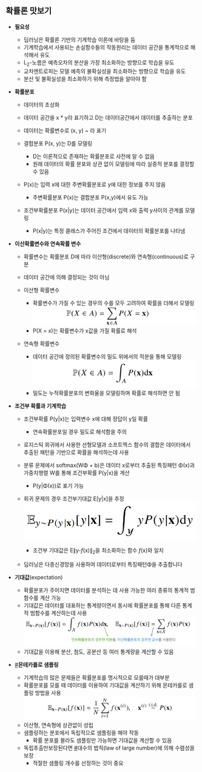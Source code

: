 ## 확률론 맛보기

- **필요성**
  - 딥러닝은 확률론 기반의 기계학습 이론에 바탕을 둠
  - 기계학습에서 사용되는 손실함수들의 작동원리는 데이터 공간을 통계적으로 해석해서 유도
  - L<sub>2</sub>-노름은 예측오차의 분산을 가장 최소화하는 방향으로 학습을 유도
  - 교차엔트로피는 모델 예측의 불확실성을 최소화하는 방향으로 학습을 유도
  - 분산 및 불확실성을 최소화하기 위해 측정법을 알아야 함

- **확률분포**
  - 데이터의 초상화
  - 데이터 공간을 x * y라 표기하고 D는 데이터공간에서 데이터를 추출하는 분포
  - 데이터는 확률변수로 (x, y) ~ 라 표기
  - 결합분포 P(x, y)는 D를 모델링
    - D는 이론적으로 존재하는 확률분포로 사전에 알 수 없음
    - 원래 데이터의 확률 분포와 상관 없이 모델링에 따라 실증적 분포를 결정할 수 있음

  - P(x)는 입력 x에 대한 주변확률분포로 y에 대한 정보를 주지 않음
    - 주변확률분포 P(x)는 결합분포 P(x,y)에서 유도 가능

  - 조건부확률분포 P(x|y)는 데이터 공간에서 입력 x와 출력 y사이의 관계를 모델링
    - P(x|y)는 특정 클래스가 주어진 조건에서 데이터의 확률분포를 나타냄

- **이산확률변수와 연속확률 변수**
  - 확률변수는 확률분포 D에 따라 이산형(discrete)와 연속형(continuous)로 구분
  - 데이터 공간에 의해 결정되는 것이 아님
  - 이산형 확률변수
    - 확률변수가 가질 수 있는 경우의 수를 모두 고려하여 확률을 더해서 모델링
      ![discrete](README.assets/discrete.PNG)
    - P(X = x)는 확률변수가 x값을 가질 확률로 해석

  - 연속형 확률변수
    - 데이터 공간에 정의된 확률변수의 밀도 위에서의 적분을 통해 모델링
      ![cont](README.assets/cont.PNG)
    - 밀도는 누적확률분포의 변화율을 모델링하며 확률로 해석하면 안 됨

- **조건부 확률과 기계학습**
  - 조건부확률 P(y|x)는 입력변수 x에 대해 정답이 y일 확률
    - 연속확률분포일 경우 밀도로 해석함을 주의

  - 로지스틱 회귀에서 사용한 선형모델과 소프트맥스 함수의 결합은
    데이터에서 추출된 패턴을 기반으로 확률을 해석하는데 사용
  - 분류 문제에서 softmax(WΦ + b)은 데이터 x로부터 추출된 특징패턴 Φ(x)과
    가중치행렬 W를 통해 조건부확률 P(y|x)을 계산
    - P(y|Φ(x))로 표기 가능

  - 회귀 문제의 경우 조건부기대값 E[y|x]을 추정![j](README.assets/j.PNG)
    - 조건부 기대값은 E∥y-*f*(x)∥<sub>2</sub>을 최소화하는 함수 *f*(x)와 일치

  - 딥러닝은 다층신경망을 사용하여 데이터로부터 특징패턴Φ을 추출합니다


- **기대값**(expectation)
  - 확률분포가 주어지면 데이터를 분석하는 데 사용 가능한 여러 종류의 통계적 범함수를 계산 가능
  - 기대값은 데이터를 대표하는 통계량이면서 동시에 확률분포를 통해
    다른 통계적 범함수를 계산하는데 사용
    ![expectation](README.assets/expectation.PNG)
  - 기대값을 이용해 분산, 첨도, 공분산 등 여러 통계량을 계산할 수 있음
- [#](../AI_Math_Keyword/)**몬테카를로 샘플링**
  - 기계학습의 많은 문제들은 확률분포를 명시적으로 모를때가 대부분
  - 확률분포를 모를 때 데이터를 이용하여 기대값을 계산하기 위해 몬테카를로 샘플링 방법을 사용
    ![montecarlo](README.assets/montecarlo.PNG)
  - 이산형, 연속형에 상관없이 성립
  - 샘플링하는 분포에서 독립적으로 샘플링을 해야 작동
    - 확률 분포를 몰라도 샘플링만 가능하면 기대값을 계산할 수 있음
  - 독립추출만보장된다면 [#](../AI_Math_Keyword/)대수의 법칙(law of large number)에 의해 수렴성을 보장
    - 적절한 샘플링 개수를 선정하는 것이 중요
